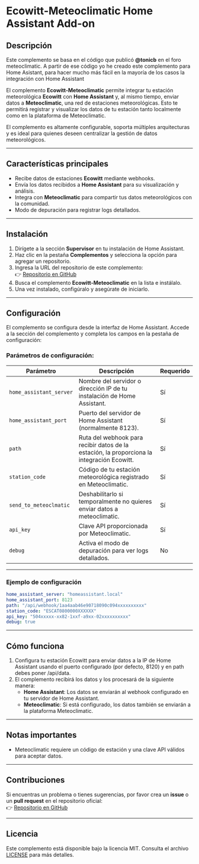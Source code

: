 # Ecowitt-Meteoclimatic Home Assistant Add-on

## Descripción

Este complemento se basa en el código que publicó **@tonicb** en el foro meteoclimatic. A partir de ese código yo he creado este complemento para Home Asistant, para hacer mucho más fácil en la mayoría de los casos la integración con Home Assistant

El complemento **Ecowitt-Meteoclimatic** permite integrar tu estación meteorológica **Ecowitt** con **Home Assistant** y, al mismo tiempo, enviar datos a **Meteoclimatic**, una red de estaciones meteorológicas. Esto te permitirá registrar y visualizar los datos de tu estación tanto localmente como en la plataforma de Meteoclimatic.

El complemento es altamente configurable, soporta múltiples arquitecturas y es ideal para quienes deseen centralizar la gestión de datos meteorológicos.

---

## Características principales

- Recibe datos de estaciones **Ecowitt** mediante webhooks.
- Envía los datos recibidos a **Home Assistant** para su visualización y análisis.
- Integra con **Meteoclimatic** para compartir tus datos meteorológicos con la comunidad.
- Modo de depuración para registrar logs detallados.

---

## Instalación

1. Dirígete a la sección **Supervisor** en tu instalación de Home Assistant.
2. Haz clic en la pestaña **Complementos** y selecciona la opción para agregar un repositorio.
3. Ingresa la URL del repositorio de este complemento:  
   👉 [Repositorio en GitHub](https://github.com/hectorzin/ecowitt-meteoclimatic/tree/main/ha-addon)
4. Busca el complemento **Ecowitt-Meteoclimatic** en la lista e instálalo.
5. Una vez instalado, configúralo y asegúrate de iniciarlo.

---

## Configuración

El complemento se configura desde la interfaz de Home Assistant. Accede a la sección del complemento y completa los campos en la pestaña de configuración:

### Parámetros de configuración:

| **Parámetro**             | **Descripción**                                                                                  | **Requerido** |
|---------------------------|--------------------------------------------------------------------------------------------------|---------------|
| `home_assistant_server`   | Nombre del servidor o dirección IP de tu instalación de Home Assistant.                         | Sí            |
| `home_assistant_port`     | Puerto del servidor de Home Assistant (normalmente 8123).                                       | Sí            |
| `path`                    | Ruta del webhook para recibir datos de la estación, la proporciona la integración Ecowitt.      | Sí            |
| `station_code`            | Código de tu estación meteorológica registrado en Meteoclimatic.                                | Sí            |
| `send_to_meteoclmatic`    | Deshabilitarlo si temporalmente no quieres enviar datos a meteoclimatic.                        | Sí            |
| `api_key`                 | Clave API proporcionada por Meteoclimatic.                                                      | Sí            |
| `debug`                   | Activa el modo de depuración para ver logs detallados.                                          | No            |

---

### Ejemplo de configuración

```yaml
home_assistant_server: "homeassistant.local"
home_assistant_port: 8123
path: "/api/webhook/1aa4aab46e90718090c094xxxxxxxxxx"
station_code: "ESCAT0800000XXXXXX"
api_key: "504xxxxx-xx82-1xxf-a9xx-02xxxxxxxxxx"
debug: true
```

---

## Cómo funciona

1. Configura tu estación Ecowitt para enviar datos a la IP de Home Assistant usando el puerto configurado (por defecto, 8120) y en path debes poner /api/data.
2. El complemento recibirá los datos y los procesará de la siguiente manera:
   - **Home Assistant**: Los datos se enviarán al webhook configurado en tu servidor de Home Assistant.
   - **Meteoclimatic**: Si está configurado, los datos también se enviarán a la plataforma Meteoclimatic.

---

## Notas importantes

- Meteoclimatic requiere un código de estación y una clave API válidos para aceptar datos.

---

## Contribuciones

Si encuentras un problema o tienes sugerencias, por favor crea un **issue** o un **pull request** en el repositorio oficial:  
👉 [Repositorio en GitHub](https://github.com/hectorzin/ecowitt-meteoclimatic/tree/main/ha-addon)

---

## Licencia

Este complemento está disponible bajo la licencia MIT. Consulta el archivo [LICENSE](https://github.com/hectorzin/ecowitt-meteoclimatic/blob/main/LICENSE) para más detalles.
